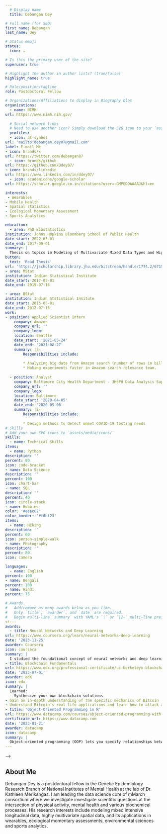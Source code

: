 ```yaml
---
  # Display name
  title: Debangan Dey

# Full name (for SEO)
first_name: Debangan
last_name: Dey

# Status emoji
status:
  icon: ☕️

# Is this the primary user of the site?
superuser: true

# Highlight the author in author lists? (true/false)
highlight_name: true

# Role/position/tagline
role: Postdoctoral Fellow

# Organizations/Affiliations to display in Biography blox
organizations:
  - name: NIMH
url: https://www.nimh.nih.gov/
  
  # Social network links
  # Need to use another icon? Simply download the SVG icon to your `assets/media/icons/` folder.
  profiles:
  - icon: at-symbol
url: 'mailto:debangan.dey07@gmail.com'
label: E-mail Me
- icon: brands/x
url: https://twitter.com/debangan07
  - icon: brands/github
url: https://github.com/Ddey07/
- icon: brands/linkedin
url: https://www.linkedin.com/in/ddey07/
  - icon: academicons/google-scholar
url: https://scholar.google.co.in/citations?user=-GMPEDQAAAAJ&hl=en

interests:
 - Wearables
- Mobile Health
- Spatial statistics
- Ecological Momentary Assessment
- Sports Analytics

education:
  - area: PhD Biostatistics
institution: Johns Hopkins Bloomberg School of Public Health
date_start: 2022-05-01
date_end: 2017-09-01
summary: |
  Thesis on topics in Modeling of Multivariate Mixed Data Types and Highly Multivariate Spatial Data. Supervised by [Dr Vadim Zipunnikov](https://www.biostat.jhsph.edu/~vzipunni/) and [Dr Abhirup Datta](https://abhidatta.com/). 
button:
  text: 'Read Thesis'
url: 'https://jscholarship.library.jhu.edu/bitstream/handle/1774.2/67150/DEY-DISSERTATION-2022.pdf?sequence=1'
- area: MStat
institution: Indian Statistical Institute
date_start: 2017-05-01
date_end: 2015-07-15

- area: BStat
institution: Indian Statistical Insitute
date_start: 2015-05-01
date_end: 2012-07-15
work:
- position: Applied Scientist Intern
    company: Amazon
    company_url: ''
    company_logo: 
    location: Seattle
    date_start: '2021-05-24'
    date_end: '2021-08-27'
    summary: |2-
        Responsibilities include:
        
        * Analyzing big data from Amazon search (number of rows in billions) in Spark.
        * Making experiments faster in Amazon search relevance team.
        
  - position: Analyst
    company: Baltimore City Health Department - JHSPH Data Analysis Support Team
    company_url: ''
    company_logo: 
    location: Baltimore
    date_start: '2020-04-05'
    date_end: '2020-09-06'
    summary: |2-
        Responsibilities include:
        
        * Design methods to detect unmet COVID-19 testing needs
# Skills
# Add your own SVG icons to `assets/media/icons/`
skills:
  - name: Technical Skills
items:
  - name: Python
description: ''
percent: 80
icon: code-bracket
- name: Data Science
description: ''
percent: 100
icon: chart-bar
- name: SQL
description: ''
percent: 40
icon: circle-stack
- name: Hobbies
color: '#eeac02'
color_border: '#f0bf23'
items:
  - name: Hiking
description: ''
percent: 60
icon: person-simple-walk
- name: Photography
description: ''
percent: 80
icon: camera

languages:
  - name: English
percent: 100
- name: Bengali
percent: 100
- name: Hindi
percent: 75

# Awards.
#   Add/remove as many awards below as you like.
#   Only `title`, `awarder`, and `date` are required.
#   Begin multi-line `summary` with YAML's `|` or `|2-` multi-line prefix and indent 2 spaces below.
<!---
awards:
  - title: Neural Networks and Deep Learning
url: https://www.coursera.org/learn/neural-networks-deep-learning
date: '2023-11-25'
awarder: Coursera
icon: coursera
summary: |
  I studied the foundational concept of neural networks and deep learning. By the end, I was familiar with the significant technological trends driving the rise of deep learning; build, train, and apply fully connected deep neural networks; implement efficient (vectorized) neural networks; identify key parameters in a neural network’s architecture; and apply deep learning to your own applications.
- title: Blockchain Fundamentals
url: https://www.edx.org/professional-certificate/uc-berkeleyx-blockchain-fundamentals
date: '2023-07-01'
awarder: edX
icon: edx
summary: |
  Learned:
  - Synthesize your own blockchain solutions
- Gain an in-depth understanding of the specific mechanics of Bitcoin
- Understand Bitcoin’s real-life applications and learn how to attack and destroy Bitcoin, Ethereum, smart contracts and Dapps, and alternatives to Bitcoin’s Proof-of-Work consensus algorithm
- title: 'Object-Oriented Programming in R'
url: https://www.datacamp.com/courses/object-oriented-programming-with-s3-and-r6-in-r
certificate_url: https://www.datacamp.com
date: '2023-01-21'
awarder: datacamp
icon: datacamp
summary: |
  Object-oriented programming (OOP) lets you specify relationships between functions and the objects that they can act on, helping you manage complexity in your code. This is an intermediate level course, providing an introduction to OOP, using the S3 and R6 systems. S3 is a great day-to-day R programming tool that simplifies some of the functions that you write. R6 is especially useful for industry-specific analyses, working with web APIs, and building GUIs.
---
```

-->

## About Me
  
Debangan Dey is a postdoctoral fellow in the Genetic Epidemiology Research Branch of National Institutes of Mental Health at the lab of Dr. Kathleen Merikangas. I am leading the data science core of mMarch consortium where we investigate investigate scientific questions at the intersection of physical activity, mental health and various biochemical processes. His research interests include modeling mixed intensive longitudinal data, highly multivariate spatial data, and its applications in wearables, ecological momentary assessments, environmental sciences and sports analytics.
